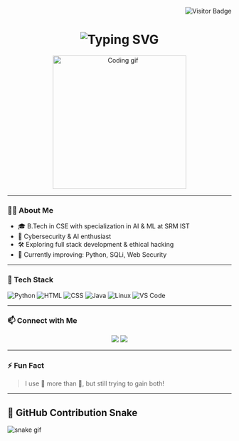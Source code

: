 <!-- Visitor Badge -->
<p align="right">
  <img src="https://visitor-badge.laobi.icu/badge?page_id=Rajbhandari107.Rajbhandari107" alt="Visitor Badge"/>
</p>

<!-- Typing SVG Header -->
<h1 align="center">
  <img src="https://readme-typing-svg.herokuapp.com?font=Fira+Code&size=30&duration=4000&pause=1000&color=00F5FF&center=true&vCenter=true&width=600&lines=Hi+%F0%9F%91%8B+I'm+Buddham+Rajbhandari;Welcome+to+my+GitHub+Profile!" alt="Typing SVG" />
</h1>

<p align="center">
  <img src="https://media.giphy.com/media/qgQUggAC3Pfv687qPC/giphy.gif" width="300" alt="Coding gif"/>
</p>

---

### 👨‍💻 About Me

- 🎓 B.Tech in CSE with specialization in AI & ML at SRM IST  
- 🧠 Cybersecurity & AI enthusiast  
- 🛠️ Exploring full stack development & ethical hacking  
- 🎯 Currently improving: Python, SQLi, Web Security

---

### 🚀 Tech Stack

![Python](https://img.shields.io/badge/Python-3670A0?style=for-the-badge&logo=python&logoColor=ffdd54)
![HTML](https://img.shields.io/badge/HTML-E34F26?style=for-the-badge&logo=html5&logoColor=white)
![CSS](https://img.shields.io/badge/CSS-1572B6?style=for-the-badge&logo=css3&logoColor=white)
![Java](https://img.shields.io/badge/Java-ED8B00?style=for-the-badge&logo=java&logoColor=white)
![Linux](https://img.shields.io/badge/Linux-FCC624?style=for-the-badge&logo=linux&logoColor=black)
![VS Code](https://img.shields.io/badge/VS%20Code-007ACC?style=for-the-badge&logo=visual-studio-code&logoColor=white)

---

### 📫 Connect with Me

<p align="center">
  <a href="mailto:buddhamrajbhandari30@gmail.com"><img src="https://img.shields.io/badge/Gmail-D14836?style=for-the-badge&logo=gmail&logoColor=white"/></a>
  <a href="https://www.linkedin.com/in/buddham-rajbhandari"><img src="https://img.shields.io/badge/LinkedIn-blue?style=for-the-badge&logo=linkedin&logoColor=white"/></a>
</p>

---

### ⚡ Fun Fact
> I use 🧠 more than 💪, but still trying to gain both!

---

## 🐍 GitHub Contribution Snake

![snake gif](https://raw.githubusercontent.com/Rajbhandari107/Rajbhandari107/output/github-contribution-grid-snake.svg)
